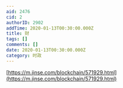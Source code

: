```yaml
---
aid: 2476
cid: 2
authorID: 2902
addTime: 2020-01-13T00:30:00.000Z
title: 财
tags: []
comments: []
date: 2020-01-13T00:30:00.000Z
category: 时政
---
```


[https://m.jinse.com/blockchain/571929.html](https://m.jinse.com/blockchain/571929.html)
